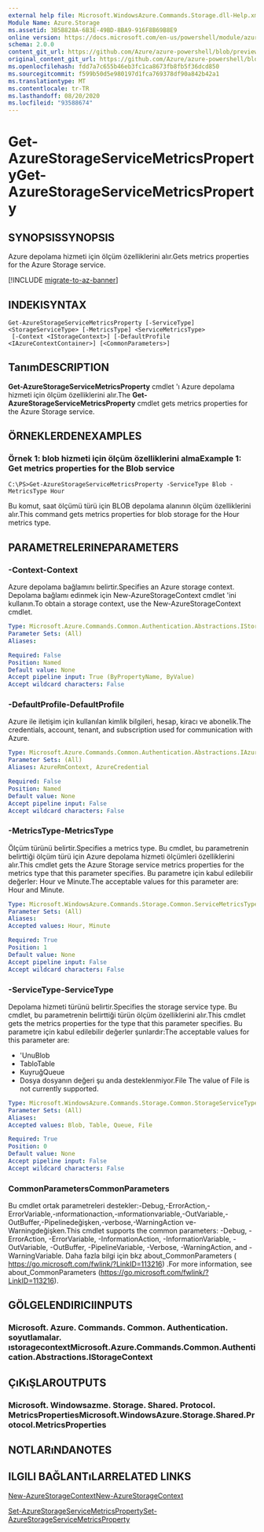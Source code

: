 ```yaml
---
external help file: Microsoft.WindowsAzure.Commands.Storage.dll-Help.xml
Module Name: Azure.Storage
ms.assetid: 3B5B828A-6B3E-49BD-8BA9-916F8B69B8E9
online version: https://docs.microsoft.com/en-us/powershell/module/azure.storage/get-azurestorageservicemetricsproperty
schema: 2.0.0
content_git_url: https://github.com/Azure/azure-powershell/blob/preview/src/Storage/Commands.Storage/help/Get-AzureStorageServiceMetricsProperty.md
original_content_git_url: https://github.com/Azure/azure-powershell/blob/preview/src/Storage/Commands.Storage/help/Get-AzureStorageServiceMetricsProperty.md
ms.openlocfilehash: fdd7a7c655b46eb3fc1ca8673fb8fb5f36dcd850
ms.sourcegitcommit: f599b50d5e980197d1fca769378df90a842b42a1
ms.translationtype: MT
ms.contentlocale: tr-TR
ms.lasthandoff: 08/20/2020
ms.locfileid: "93588674"
---
```

# <span data-ttu-id="6b1d1-101">Get-AzureStorageServiceMetricsProperty</span><span class="sxs-lookup"><span data-stu-id="6b1d1-101">Get-AzureStorageServiceMetricsProperty</span></span>

## <span data-ttu-id="6b1d1-102">SYNOPSIS</span><span class="sxs-lookup"><span data-stu-id="6b1d1-102">SYNOPSIS</span></span>
<span data-ttu-id="6b1d1-103">Azure depolama hizmeti için ölçüm özelliklerini alır.</span><span class="sxs-lookup"><span data-stu-id="6b1d1-103">Gets metrics properties for the Azure Storage service.</span></span>

[!INCLUDE [migrate-to-az-banner](../../includes/migrate-to-az-banner.md)]

## <span data-ttu-id="6b1d1-104">INDEKI</span><span class="sxs-lookup"><span data-stu-id="6b1d1-104">SYNTAX</span></span>

```
Get-AzureStorageServiceMetricsProperty [-ServiceType] <StorageServiceType> [-MetricsType] <ServiceMetricsType>
 [-Context <IStorageContext>] [-DefaultProfile <IAzureContextContainer>] [<CommonParameters>]
```

## <span data-ttu-id="6b1d1-105">Tanım</span><span class="sxs-lookup"><span data-stu-id="6b1d1-105">DESCRIPTION</span></span>
<span data-ttu-id="6b1d1-106">**Get-AzureStorageServiceMetricsProperty** cmdlet 'ı Azure depolama hizmeti için ölçüm özelliklerini alır.</span><span class="sxs-lookup"><span data-stu-id="6b1d1-106">The **Get-AzureStorageServiceMetricsProperty** cmdlet gets metrics properties for the Azure Storage service.</span></span>

## <span data-ttu-id="6b1d1-107">ÖRNEKLERDEN</span><span class="sxs-lookup"><span data-stu-id="6b1d1-107">EXAMPLES</span></span>

### <span data-ttu-id="6b1d1-108">Örnek 1: blob hizmeti için ölçüm özelliklerini alma</span><span class="sxs-lookup"><span data-stu-id="6b1d1-108">Example 1: Get metrics properties for the Blob service</span></span>
```
C:\PS>Get-AzureStorageServiceMetricsProperty -ServiceType Blob -MetricsType Hour
```

<span data-ttu-id="6b1d1-109">Bu komut, saat ölçümü türü için BLOB depolama alanının ölçüm özelliklerini alır.</span><span class="sxs-lookup"><span data-stu-id="6b1d1-109">This command gets metrics properties for blob storage for the Hour metrics type.</span></span>

## <span data-ttu-id="6b1d1-110">PARAMETRELERINE</span><span class="sxs-lookup"><span data-stu-id="6b1d1-110">PARAMETERS</span></span>

### <span data-ttu-id="6b1d1-111">-Context</span><span class="sxs-lookup"><span data-stu-id="6b1d1-111">-Context</span></span>
<span data-ttu-id="6b1d1-112">Azure depolama bağlamını belirtir.</span><span class="sxs-lookup"><span data-stu-id="6b1d1-112">Specifies an Azure storage context.</span></span>
<span data-ttu-id="6b1d1-113">Depolama bağlamı edinmek için New-AzureStorageContext cmdlet 'ini kullanın.</span><span class="sxs-lookup"><span data-stu-id="6b1d1-113">To obtain a storage context, use the New-AzureStorageContext cmdlet.</span></span>

```yaml
Type: Microsoft.Azure.Commands.Common.Authentication.Abstractions.IStorageContext
Parameter Sets: (All)
Aliases:

Required: False
Position: Named
Default value: None
Accept pipeline input: True (ByPropertyName, ByValue)
Accept wildcard characters: False
```

### <span data-ttu-id="6b1d1-114">-DefaultProfile</span><span class="sxs-lookup"><span data-stu-id="6b1d1-114">-DefaultProfile</span></span>
<span data-ttu-id="6b1d1-115">Azure ile iletişim için kullanılan kimlik bilgileri, hesap, kiracı ve abonelik.</span><span class="sxs-lookup"><span data-stu-id="6b1d1-115">The credentials, account, tenant, and subscription used for communication with Azure.</span></span>

```yaml
Type: Microsoft.Azure.Commands.Common.Authentication.Abstractions.IAzureContextContainer
Parameter Sets: (All)
Aliases: AzureRmContext, AzureCredential

Required: False
Position: Named
Default value: None
Accept pipeline input: False
Accept wildcard characters: False
```

### <span data-ttu-id="6b1d1-116">-MetricsType</span><span class="sxs-lookup"><span data-stu-id="6b1d1-116">-MetricsType</span></span>
<span data-ttu-id="6b1d1-117">Ölçüm türünü belirtir.</span><span class="sxs-lookup"><span data-stu-id="6b1d1-117">Specifies a metrics type.</span></span>
<span data-ttu-id="6b1d1-118">Bu cmdlet, bu parametrenin belirttiği ölçüm türü için Azure depolama hizmeti ölçümleri özelliklerini alır.</span><span class="sxs-lookup"><span data-stu-id="6b1d1-118">This cmdlet gets the Azure Storage service metrics properties for the metrics type that this parameter specifies.</span></span>
<span data-ttu-id="6b1d1-119">Bu parametre için kabul edilebilir değerler: Hour ve Minute.</span><span class="sxs-lookup"><span data-stu-id="6b1d1-119">The acceptable values for this parameter are: Hour and Minute.</span></span>

```yaml
Type: Microsoft.WindowsAzure.Commands.Storage.Common.ServiceMetricsType
Parameter Sets: (All)
Aliases:
Accepted values: Hour, Minute

Required: True
Position: 1
Default value: None
Accept pipeline input: False
Accept wildcard characters: False
```

### <span data-ttu-id="6b1d1-120">-ServiceType</span><span class="sxs-lookup"><span data-stu-id="6b1d1-120">-ServiceType</span></span>
<span data-ttu-id="6b1d1-121">Depolama hizmeti türünü belirtir.</span><span class="sxs-lookup"><span data-stu-id="6b1d1-121">Specifies the storage service type.</span></span>
<span data-ttu-id="6b1d1-122">Bu cmdlet, bu parametrenin belirttiği türün ölçüm özelliklerini alır.</span><span class="sxs-lookup"><span data-stu-id="6b1d1-122">This cmdlet gets the metrics properties for the type that this parameter specifies.</span></span>
<span data-ttu-id="6b1d1-123">Bu parametre için kabul edilebilir değerler şunlardır:</span><span class="sxs-lookup"><span data-stu-id="6b1d1-123">The acceptable values for this parameter are:</span></span>
- <span data-ttu-id="6b1d1-124">'Unu</span><span class="sxs-lookup"><span data-stu-id="6b1d1-124">Blob</span></span> 
- <span data-ttu-id="6b1d1-125">Tablo</span><span class="sxs-lookup"><span data-stu-id="6b1d1-125">Table</span></span>
- <span data-ttu-id="6b1d1-126">Kuyruğ</span><span class="sxs-lookup"><span data-stu-id="6b1d1-126">Queue</span></span>
- <span data-ttu-id="6b1d1-127">Dosya dosyanın değeri şu anda desteklenmiyor.</span><span class="sxs-lookup"><span data-stu-id="6b1d1-127">File The value of File is not currently supported.</span></span>

```yaml
Type: Microsoft.WindowsAzure.Commands.Storage.Common.StorageServiceType
Parameter Sets: (All)
Aliases:
Accepted values: Blob, Table, Queue, File

Required: True
Position: 0
Default value: None
Accept pipeline input: False
Accept wildcard characters: False
```

### <span data-ttu-id="6b1d1-128">CommonParameters</span><span class="sxs-lookup"><span data-stu-id="6b1d1-128">CommonParameters</span></span>
<span data-ttu-id="6b1d1-129">Bu cmdlet ortak parametreleri destekler:-Debug,-ErrorAction,-ErrorVariable,-ınformationaction,-ınformationvariable,-OutVariable,-OutBuffer,-Pipelinedeğişken,-verbose,-WarningAction ve-Warningdeğişken.</span><span class="sxs-lookup"><span data-stu-id="6b1d1-129">This cmdlet supports the common parameters: -Debug, -ErrorAction, -ErrorVariable, -InformationAction, -InformationVariable, -OutVariable, -OutBuffer, -PipelineVariable, -Verbose, -WarningAction, and -WarningVariable.</span></span> <span data-ttu-id="6b1d1-130">Daha fazla bilgi için bkz about_CommonParameters ( https://go.microsoft.com/fwlink/?LinkID=113216) .</span><span class="sxs-lookup"><span data-stu-id="6b1d1-130">For more information, see about_CommonParameters (https://go.microsoft.com/fwlink/?LinkID=113216).</span></span>

## <span data-ttu-id="6b1d1-131">GÖLGELENDIRICI</span><span class="sxs-lookup"><span data-stu-id="6b1d1-131">INPUTS</span></span>

### <span data-ttu-id="6b1d1-132">Microsoft. Azure. Commands. Common. Authentication. soyutlamalar. ıstoragecontext</span><span class="sxs-lookup"><span data-stu-id="6b1d1-132">Microsoft.Azure.Commands.Common.Authentication.Abstractions.IStorageContext</span></span>

## <span data-ttu-id="6b1d1-133">ÇıKıŞLAR</span><span class="sxs-lookup"><span data-stu-id="6b1d1-133">OUTPUTS</span></span>

### <span data-ttu-id="6b1d1-134">Microsoft. Windowsazme. Storage. Shared. Protocol. MetricsProperties</span><span class="sxs-lookup"><span data-stu-id="6b1d1-134">Microsoft.WindowsAzure.Storage.Shared.Protocol.MetricsProperties</span></span>

## <span data-ttu-id="6b1d1-135">NOTLARıNDA</span><span class="sxs-lookup"><span data-stu-id="6b1d1-135">NOTES</span></span>

## <span data-ttu-id="6b1d1-136">ILGILI BAĞLANTıLAR</span><span class="sxs-lookup"><span data-stu-id="6b1d1-136">RELATED LINKS</span></span>

[<span data-ttu-id="6b1d1-137">New-AzureStorageContext</span><span class="sxs-lookup"><span data-stu-id="6b1d1-137">New-AzureStorageContext</span></span>](./New-AzureStorageContext.md)

[<span data-ttu-id="6b1d1-138">Set-AzureStorageServiceMetricsProperty</span><span class="sxs-lookup"><span data-stu-id="6b1d1-138">Set-AzureStorageServiceMetricsProperty</span></span>](./Set-AzureStorageServiceMetricsProperty.md)


